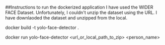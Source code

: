 ##Instructions to run the dockerized application
I have used the WIDER FACE Dataset. Unfortunately, I couldn't unzip the dataset using the URL. I have downlaoded the dataset and unzipped from the local.

docker build -t yolo-face-detector .

docker run yolo-face-detector <url_or_local_path_to_zip> <person_name>
